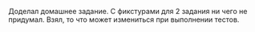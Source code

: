 Доделал домашнее задание. С фикстурами для 2 задания ни чего не придумал. Взял, то что может измениться при выполнении тестов. 